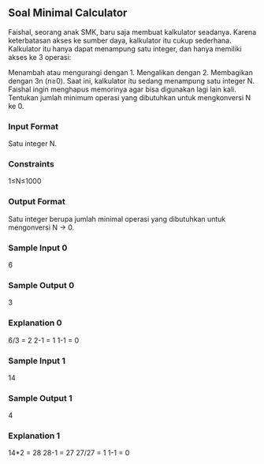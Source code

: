 ## Soal Minimal Calculator
Faishal, seorang anak SMK, baru saja membuat kalkulator seadanya. Karena keterbatasan akses ke sumber daya, kalkulator itu cukup sederhana. Kalkulator itu hanya dapat menampung satu integer, dan hanya memiliki akses ke 3 operasi:

Menambah atau mengurangi dengan 1.
Mengalikan dengan 2.
Membagikan dengan 3n (n≥0).
Saat ini, kalkulator itu sedang menampung satu integer N. Faishal ingin menghapus memorinya agar bisa digunakan lagi lain kali. Tentukan jumlah minimum operasi yang dibutuhkan untuk mengkonversi N ke 0.

### Input Format
Satu integer N.

### Constraints
1≤N≤1000

### Output Format
Satu integer berupa jumlah minimal operasi yang dibutuhkan untuk mengonversi N -> 0.

### Sample Input 0
6

### Sample Output 0
3

### Explanation 0
6/3 = 2
2-1 = 1
1-1 = 0

### Sample Input 1
14

### Sample Output 1
4

### Explanation 1
14*2 = 28
28-1 = 27
27/27 = 1
1-1 = 0